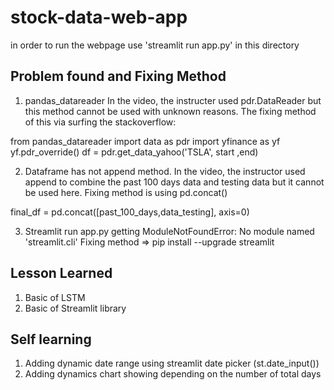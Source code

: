 # stock-data-web-app

in order to run the webpage use 'streamlit run app.py' in this directory

## Problem found and Fixing Method
1. pandas_datareader
In the video, the instructer used pdr.DataReader but this method cannot be used with unknown reasons.
The fixing method of this via surfing the stackoverflow:

from pandas_datareader import data as pdr
import yfinance as yf
yf.pdr_override()
df = pdr.get_data_yahoo('TSLA', start ,end)

2. Dataframe has not append method.
In the video, the instructor used append to combine the past 100 days data and testing data  but it cannot be used here.
Fixing method is using pd.concat()

final_df = pd.concat([past_100_days,data_testing], axis=0)

3. Streamlit run app.py getting ModuleNotFoundError: No module named 'streamlit.cli'
Fixing method => pip install --upgrade streamlit


## Lesson Learned
1. Basic of LSTM
2. Basic of Streamlit library

## Self learning
1. Adding dynamic date range using streamlit date picker (st.date_input())
2. Adding dynamics chart showing depending on the number of total days